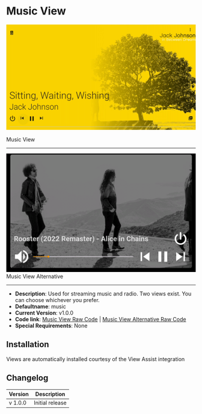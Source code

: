 # Music View

![](./musicview.png)

Music View

---

![](./musicview-alt.png)
Music View Alternative

---

- **Description**: Used for streaming music and radio. Two views exist. You can choose whichever you prefer.
- **Defaultname**: music
- **Current Version**: v1.0.0
- **Code link**: [Music View Raw Code](https://raw.githubusercontent.com/dinki/View-Assist/main/View%20Assist%20dashboard%20and%20views/views/music/music.yaml) | [Music View Alternative Raw Code](https://raw.githubusercontent.com/dinki/View-Assist/main/View%20Assist%20dashboard%20and%20views/views/music/music-alternative.yaml)
- **Special Requirements**: None

## Installation

Views are automatically installed courtesy of the View Assist integration

## Changelog

| Version | Description     |
| ------- | --------------- |
| v 1.0.0 | Initial release |
